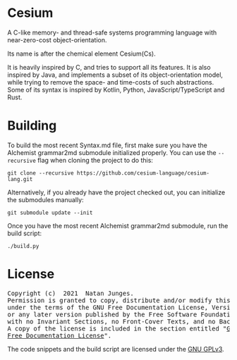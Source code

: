 # Cesium
A C-like memory- and thread-safe systems programming language with near-zero-cost object-orientation.

Its name is after the chemical element Cesium(Cs).

It is heavily inspired by C, and tries to support all its features. It is also inspired by Java, and implements a subset of its object-orientation model, while trying to remove the space- and time-costs of such abstractions. Some of its syntax is inspired by Kotlin, Python, JavaScript/TypeScript and Rust.

# Building
To build the most recent Syntax.md file, first make sure you have the Alchemist grammar2md submodule initialized properly. You can use the `--recursive` flag when cloning the project to do this:

```shell
git clone --recursive https://github.com/cesium-language/cesium-lang.git
```

Alternatively, if you already have the project checked out, you can initialize the submodules manually:

```shell
git submodule update --init
```

Once you have the most recent Alchemist grammar2md submodule, run the build script:

```shell
./build.py
```

# License
<pre>
Copyright (c)  2021  Natan Junges.
Permission is granted to copy, distribute and/or modify this document
under the terms of the GNU Free Documentation License, Version 1.3
or any later version published by the Free Software Foundation;
with no Invariant Sections, no Front-Cover Texts, and no Back-Cover Texts.
A copy of the license is included in the section entitled "<a href="LICENSE">GNU
Free Documentation License</a>".
</pre>

The code snippets and the build script are licensed under the [GNU GPLv3](LICENSE).
